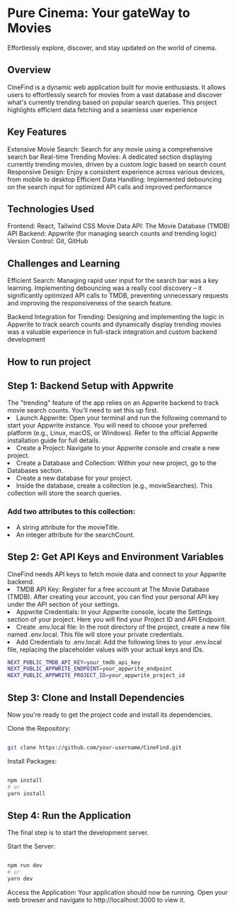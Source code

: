 <h1>Pure Cinema: Your gateWay to Movies</h1>
Effortlessly explore, discover, and stay updated on the world of cinema.

<h2>Overview</h2>
<p>CineFind is a dynamic web application built for movie enthusiasts. 
  It allows users to effortlessly search for movies from a vast database and discover what's currently trending based on popular search queries. 
  This project highlights efficient data fetching and a seamless user experience</p>

<h2>Key Features</h2>
Extensive Movie Search: Search for any movie using a comprehensive search bar
Real-time Trending Movies: A dedicated section displaying currently trending movies, driven by a custom logic based on search count
Responsive Design: Enjoy a consistent experience across various devices, from mobile to desktop
Efficient Data Handling: Implemented debouncing on the search input for optimized API calls and improved performance

<h2>Technologies Used</h2>
Frontend: React, Tailwind CSS
Movie Data API: The Movie Database (TMDB) API
Backend: Appwrite (for managing search counts and trending logic)
Version Control: Git, GitHub

<h2>Challenges and Learning</h2>
<p>Efficient Search: Managing rapid user input for the search bar was a key learning. 
Implementing debouncing was a really cool discovery – it significantly optimized API calls to TMDB, preventing unnecessary requests and improving the responsiveness of the search feature.</p>
<p>Backend Integration for Trending: Designing and implementing the logic in Appwrite to track search counts and dynamically display
trending movies was a valuable experience in full-stack integration and custom backend development</p>

<h2>How to run project</h2>

<h2>Step 1: Backend Setup with Appwrite</h2>
The "trending" feature of the app relies on an Appwrite backend to track movie search counts. You'll need to set this up first.

<li>Launch Appwrite: Open your terminal and run the following command to start your Appwrite instance. You will need to choose your preferred platform (e.g., Linux, macOS, or Windows). Refer to the official Appwrite installation guide for full details.</li>

<li>Create a Project: Navigate to your Appwrite console and create a new project.</li>

<li>Create a Database and Collection: Within your new project, go to the Databases section.</li>

<li>Create a new database for your project.</li>

<li>Inside the database, create a collection (e.g., movieSearches). This collection will store the search queries.</li>

<h3>Add two attributes to this collection:</h3>

<li>A string attribute for the movieTitle.</li>

<li>An integer attribute for the searchCount.</li>

<h2>Step 2: Get API Keys and Environment Variables</h2>
CineFind needs API keys to fetch movie data and connect to your Appwrite backend.

<li>TMDB API Key: Register for a free account at The Movie Database (TMDB). After creating your account, you can find your personal API key under the API section of your settings.</li>

<li>Appwrite Credentials: In your Appwrite console, locate the Settings section of your project. Here you will find your Project ID and API Endpoint.</li>

<li>Create .env.local file: In the root directory of the project, create a new file named .env.local. This file will store your private credentials.</li>

<li>Add Credentials to .env.local: Add the following lines to your .env.local file, replacing the placeholder values with your actual keys and IDs.</li>

```Bash
NEXT_PUBLIC_TMDB_API_KEY=your_tmdb_api_key
NEXT_PUBLIC_APPWRITE_ENDPOINT=your_appwrite_endpoint
NEXT_PUBLIC_APPWRITE_PROJECT_ID=your_appwrite_project_id
```
<h2>Step 3: Clone and Install Dependencies</h2>
Now you're ready to get the project code and install its dependencies.

Clone the Repository:

```Bash

git clone https://github.com/your-username/CineFind.git
```

Install Packages:

```Bash

npm install
# or
yarn install
```
<h2>Step 4: Run the Application</h2>
The final step is to start the development server.

Start the Server:

```Bash

npm run dev
# or
yarn dev
```
Access the Application: Your application should now be running. Open your web browser and navigate to http://localhost:3000 to view it.


